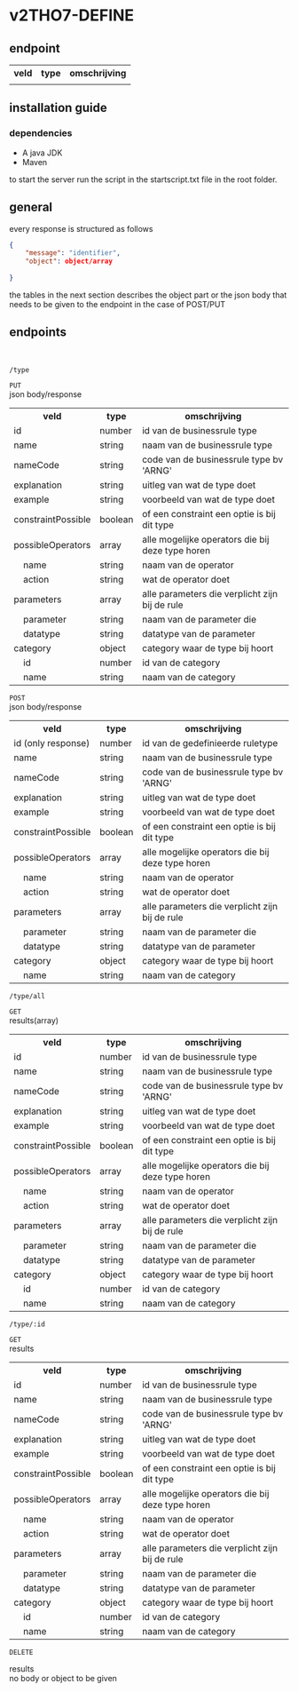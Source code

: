# v2THO7-DEFINE

## endpoint
<table>
<tr>
    <th>veld</th>
    <th>type</th> 
    <th>omschrijving</th>
  </tr>
 <tr>
    <td></td>
    <td></td> 
    <td></td>
  </tr>
</table>

## installation guide

### dependencies
 - A java JDK
 - Maven

to start the server run the script in the startscript.txt file in the root folder.
## general

every response is structured as follows

``` json
{
    "message": "identifier",
    "object": object/array
    
}
```
the tables in the next section describes the object part or the json body that needs to be given to the endpoint in the case of POST/PUT
## endpoints
<br>

``` 
/type
```

`PUT `
<br>
json body/response
<table>
<tr>
    <th>veld</th>
    <th>type</th> 
    <th>omschrijving</th>
  </tr>
 <tr>
    <td>id</td>
    <td>number</td> 
    <td>id van de businessrule type</td>
  </tr>
  <tr>
    <td>name</td>
    <td>string</td> 
    <td>naam van de businessrule type</td>
  </tr>
  <tr>
    <td>nameCode</td>
    <td>string</td> 
    <td>code van de businessrule type bv 'ARNG'</td>
  </tr>
  <tr>
    <td>explanation</td>
    <td>string</td> 
    <td>uitleg van wat de type doet</td>
  </tr>
  <tr>
    <td>example</td>
    <td>string</td> 
    <td>voorbeeld van wat de type doet</td>
  </tr>
  <tr>
    <td>constraintPossible</td>
    <td>boolean</td> 
    <td>of een constraint een optie is bij dit type</td>
  </tr>
  <tr>
    <td>possibleOperators</td>
    <td>array</td> 
    <td> alle mogelijke operators die bij deze type horen</td>
  </tr>
  <tr>
    <td>&nbsp;&nbsp;&nbsp;&nbsp;name</td>
    <td>string</td> 
    <td>naam van de operator</td>
  </tr>
  <tr>
    <td>&nbsp;&nbsp;&nbsp;&nbsp;action</td>
    <td>string</td> 
    <td>wat de operator doet</td>
  </tr>
  <tr>
    <td>parameters</td>
    <td>array</td> 
    <td> alle parameters die verplicht zijn bij de rule</td>
  </tr>
  <tr>
    <td>&nbsp;&nbsp;&nbsp;&nbsp;parameter</td>
    <td>string</td> 
    <td>naam van de parameter die</td>
  </tr>
  <tr>
    <td>&nbsp;&nbsp;&nbsp;&nbsp;datatype</td>
    <td>string</td> 
    <td>datatype van de parameter</td>
  </tr>
  <tr>
    <td>category</td>
    <td>object</td> 
    <td> category waar de type bij hoort</td>
  </tr>
  <tr>
    <td>&nbsp;&nbsp;&nbsp;&nbsp;id</td>
    <td>number</td> 
    <td>id van de category</td>
  </tr>
  <tr>
    <td>&nbsp;&nbsp;&nbsp;&nbsp;name</td>
    <td>string</td> 
    <td>naam van de category</td>
  </tr>
</table>


`POST `
<br>
json body/response
<table>
<tr>
    <th>veld</th>
    <th>type</th> 
    <th>omschrijving</th>
  </tr>

 <tr>
    <td>id (only response)</td>
    <td>number</td> 
    <td>id van de gedefinieerde ruletype</td>
  </tr>
  <tr>
    <td>name</td>
    <td>string</td> 
    <td>naam van de businessrule type</td>
  </tr>
  <tr>
    <td>nameCode</td>
    <td>string</td> 
    <td>code van de businessrule type bv 'ARNG'</td>
  </tr>
  <tr>
    <td>explanation</td>
    <td>string</td> 
    <td>uitleg van wat de type doet</td>
  </tr>
  <tr>
    <td>example</td>
    <td>string</td> 
    <td>voorbeeld van wat de type doet</td>
  </tr>
  <tr>
    <td>constraintPossible</td>
    <td>boolean</td> 
    <td>of een constraint een optie is bij dit type</td>
  </tr>
  <tr>
    <td>possibleOperators</td>
    <td>array</td> 
    <td> alle mogelijke operators die bij deze type horen</td>
  </tr>
  <tr>
    <td>&nbsp;&nbsp;&nbsp;&nbsp;name</td>
    <td>string</td> 
    <td>naam van de operator</td>
  </tr>
  <tr>
    <td>&nbsp;&nbsp;&nbsp;&nbsp;action</td>
    <td>string</td> 
    <td>wat de operator doet</td>
  </tr>
  <tr>
    <td>parameters</td>
    <td>array</td> 
    <td> alle parameters die verplicht zijn bij de rule</td>
  </tr>
  <tr>
    <td>&nbsp;&nbsp;&nbsp;&nbsp;parameter</td>
    <td>string</td> 
    <td>naam van de parameter die</td>
  </tr>
  <tr>
    <td>&nbsp;&nbsp;&nbsp;&nbsp;datatype</td>
    <td>string</td> 
    <td>datatype van de parameter</td>
  </tr>
  <tr>
    <td>category</td>
    <td>object</td> 
    <td> category waar de type bij hoort</td>
  </tr>
  
  <tr>
    <td>&nbsp;&nbsp;&nbsp;&nbsp;name</td>
    <td>string</td> 
    <td>naam van de category</td>
  </tr>
</table>


``` 
/type/all
```
`GET `
<br>
results(array)
<table>
<tr>
    <th>veld</th>
    <th>type</th> 
    <th>omschrijving</th>
  </tr>
 
 <tr>
    <td>id</td>
    <td>number</td> 
    <td>id van de businessrule type</td>
  </tr>
  <tr>
    <td>name</td>
    <td>string</td> 
    <td>naam van de businessrule type</td>
  </tr>
  <tr>
    <td>nameCode</td>
    <td>string</td> 
    <td>code van de businessrule type bv 'ARNG'</td>
  </tr>
  <tr>
    <td>explanation</td>
    <td>string</td> 
    <td>uitleg van wat de type doet</td>
  </tr>
  <tr>
    <td>example</td>
    <td>string</td> 
    <td>voorbeeld van wat de type doet</td>
  </tr>
  <tr>
    <td>constraintPossible</td>
    <td>boolean</td> 
    <td>of een constraint een optie is bij dit type</td>
  </tr>
  <tr>
    <td>possibleOperators</td>
    <td>array</td> 
    <td> alle mogelijke operators die bij deze type horen</td>
  </tr>
  <tr>
    <td>&nbsp;&nbsp;&nbsp;&nbsp;name</td>
    <td>string</td> 
    <td>naam van de operator</td>
  </tr>
  <tr>
    <td>&nbsp;&nbsp;&nbsp;&nbsp;action</td>
    <td>string</td> 
    <td>wat de operator doet</td>
  </tr>
  <tr>
    <td>parameters</td>
    <td>array</td> 
    <td> alle parameters die verplicht zijn bij de rule</td>
  </tr>
  <tr>
    <td>&nbsp;&nbsp;&nbsp;&nbsp;parameter</td>
    <td>string</td> 
    <td>naam van de parameter die</td>
  </tr>
  <tr>
    <td>&nbsp;&nbsp;&nbsp;&nbsp;datatype</td>
    <td>string</td> 
    <td>datatype van de parameter</td>
  </tr>
  <tr>
    <td>category</td>
    <td>object</td> 
    <td> category waar de type bij hoort</td>
  </tr>
  <tr>
    <td>&nbsp;&nbsp;&nbsp;&nbsp;id</td>
    <td>number</td> 
    <td>id van de category</td>
  </tr>
  <tr>
    <td>&nbsp;&nbsp;&nbsp;&nbsp;name</td>
    <td>string</td> 
    <td>naam van de category</td>
  </tr>
</table>

``` 
/type/:id
```
`GET `
<br>
results
<table>
<tr>
    <th>veld</th>
    <th>type</th> 
    <th>omschrijving</th>
  </tr>
 
 <tr>
    <td>id</td>
    <td>number</td> 
    <td>id van de businessrule type</td>
  </tr>
  <tr>
    <td>name</td>
    <td>string</td> 
    <td>naam van de businessrule type</td>
  </tr>
  <tr>
    <td>nameCode</td>
    <td>string</td> 
    <td>code van de businessrule type bv 'ARNG'</td>
  </tr>
  <tr>
    <td>explanation</td>
    <td>string</td> 
    <td>uitleg van wat de type doet</td>
  </tr>
  <tr>
    <td>example</td>
    <td>string</td> 
    <td>voorbeeld van wat de type doet</td>
  </tr>
  <tr>
    <td>constraintPossible</td>
    <td>boolean</td> 
    <td>of een constraint een optie is bij dit type</td>
  </tr>
  <tr>
    <td>possibleOperators</td>
    <td>array</td> 
    <td> alle mogelijke operators die bij deze type horen</td>
  </tr>
  <tr>
    <td>&nbsp;&nbsp;&nbsp;&nbsp;name</td>
    <td>string</td> 
    <td>naam van de operator</td>
  </tr>
  <tr>
    <td>&nbsp;&nbsp;&nbsp;&nbsp;action</td>
    <td>string</td> 
    <td>wat de operator doet</td>
  </tr>
  <tr>
    <td>parameters</td>
    <td>array</td> 
    <td> alle parameters die verplicht zijn bij de rule</td>
  </tr>
  <tr>
    <td>&nbsp;&nbsp;&nbsp;&nbsp;parameter</td>
    <td>string</td> 
    <td>naam van de parameter die</td>
  </tr>
  <tr>
    <td>&nbsp;&nbsp;&nbsp;&nbsp;datatype</td>
    <td>string</td> 
    <td>datatype van de parameter</td>
  </tr>
  <tr>
    <td>category</td>
    <td>object</td> 
    <td> category waar de type bij hoort</td>
  </tr>
  <tr>
    <td>&nbsp;&nbsp;&nbsp;&nbsp;id</td>
    <td>number</td> 
    <td>id van de category</td>
  </tr>
  <tr>
    <td>&nbsp;&nbsp;&nbsp;&nbsp;name</td>
    <td>string</td> 
    <td>naam van de category</td>
  </tr>
</table>

`DELETE `

results
<br>
no body or object to be given
